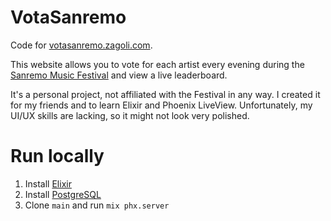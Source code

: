 # VotaSanremo
Code for [votasanremo.zagoli.com](votasanremo.zagoli.com).

This website allows you to vote for each artist every evening during the 
[Sanremo Music Festival](https://en.wikipedia.org/wiki/Sanremo_Music_Festival) and view a live leaderboard.

It's a personal project, not affiliated with the Festival in any way. 
I created it for my friends and to learn Elixir and Phoenix LiveView. 
Unfortunately, my UI/UX skills are lacking, so it might not look very polished.

# Run locally
1. Install [Elixir](https://elixir-lang.org/install.html)
2. Install [PostgreSQL](https://www.postgresql.org/download/)
3. Clone `main` and run `mix phx.server`
